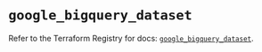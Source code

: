 # `google_bigquery_dataset`

Refer to the Terraform Registry for docs: [`google_bigquery_dataset`](https://registry.terraform.io/providers/hashicorp/google/6.48.0/docs/resources/bigquery_dataset).
